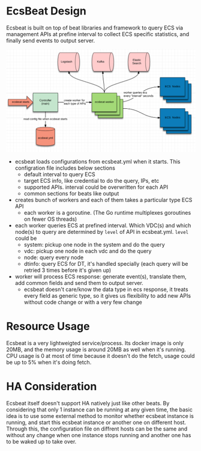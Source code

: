 EcsBeat Design
==============

Ecsbeat is built on top of beat libraries and framework to query ECS via management APIs at prefine interval to collect ECS specific statistics, and finally send events to output server.

![EcsBeat design diagram](ecs_design.png)

* ecsbeat loads configurations from ecsbeat.yml when it starts. This configration file includes below sections
	- default interval to query ECS
	- target ECS info, like credential to do the query, IPs, etc
	- supported APIs. interval could be overwritten for each API
	- common sections for beats like output
* creates bunch of workers and each of them takes a particular type ECS API
	- each worker is a goroutine. (The Go runtime multiplexes goroutines on fewer OS threads)
* each worker queries ECS at prefined interval. Which VDC(s) and which node(s) to query are determined by `level` of API in ecsbeat.yml. `level` could be 
	- system: pickup one node in the system and do the query
	- vdc: pickup one node in each vdc and do the query
	- node: query every node
	- dtinfo: query ECS for DT, it's handled specially
    (each query will be retried 3 times before it's given up)
* worker will process ECS response: generate event(s), translate them, add common fields and send them to output server.
	- ecsbeat doesn't care/know the data type in ecs response, it treats every field as generic type, so it gives us flexibility to add new APIs without code change or with a very few change


Resource Usage
==============
Ecsbeat is a very lightweigted service/process. Its docker image is only 20MB, and the memory usage is around 20MB as well when it's running. CPU usage is 0 at most of time because it doesn't do the fetch, usage could be up to 5% when it's doing fetch.

HA Consideration
================
Ecsbeat itself doesn't support HA natively just like other beats. By considering that only 1 instance can be running at any given time, the basic idea is to use some external method to monitor whether ecsbeat instance is running, and start this ecsbeat instance or another one on different host. Through this, the configuration file on diffrent hosts can be the same and without any change when one instance stops running and another one has to be waked up to take over.

